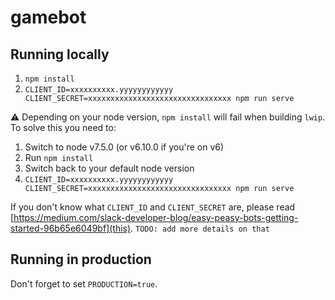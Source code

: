 # gamebot

## Running locally
1. `npm install`
2. `CLIENT_ID=xxxxxxxxxx.yyyyyyyyyyyy CLIENT_SECRET=xxxxxxxxxxxxxxxxxxxxxxxxxxxxxxxx npm run serve`

⚠️ Depending on your node version, `npm install` will fail when building `lwip`. To solve this you need to:
1. Switch to node v7.5.0 (or v6.10.0 if you're on v6)
2. Run `npm install`
3. Switch back to your default node version
4. `CLIENT_ID=xxxxxxxxxx.yyyyyyyyyyyy CLIENT_SECRET=xxxxxxxxxxxxxxxxxxxxxxxxxxxxxxxx npm run serve`

If you don't know what `CLIENT_ID` and `CLIENT_SECRET` are, please read [https://medium.com/slack-developer-blog/easy-peasy-bots-getting-started-96b65e6049bf](this). `TODO: add more details on that`

## Running in production
Don't forget to set `PRODUCTION=true`.
